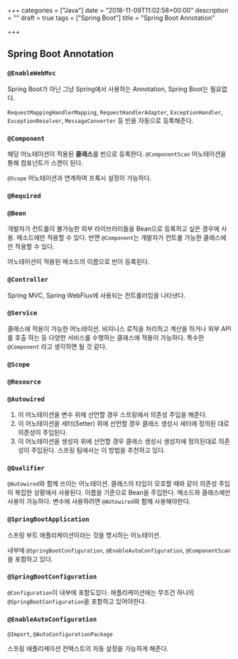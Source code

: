 +++
categories = ["Java"]
date = "2018-11-09T11:02:58+00:00"
description = ""
draft = true
tags = ["Spring Boot"]
title = "Spring Boot Annotation"

+++
## Spring Boot Annotation

### `@EnableWebMvc`

Spring Boot가 아닌 그냥 Spring에서 사용하는 Annotation, Spring Boot는 필요없다.

`RequestMappingHandlerMapping`, `RequestHandlerAdapter`, `ExceptionHandler`, `ExceptionResolver`, `MessageConverter` 등 빈을 자동으로 등록해준다.

### `@Component`

해당 어노테이션이 적용된 **클래스**를 빈으로 등록한다. `@ComponentScan` 어노테이션을 통해 컴포넌트가 스캔이 된다.

`@Scope` 어노테이션과 연계하여 프록시 설정이 가능하다.

### `@Required`

### `@Bean`

개발자가 컨트롤이 불가능한 외부 라이브러리들을 Bean으로 등록하고 싶은 경우에 사용. 메소드에만 적용할 수 있다. 반면 `@Component`는 개발자가 컨트롤 가능한 클래스에만 적용할 수 있다.

어노테이션이 적용된 메소드의 이름으로 빈이 등록된다.

### `@Controller`

Spring MVC, Spring WebFlux에 사용되는 컨트롤러임을 나타낸다.

### `@Service`

클래스에 적용이 가능한 어노테이션. 비지니스 로직을 처리하고 계산을 하거나 외부 API를 호출 하는 등 다양한 서비스를 수행하는 클래스에 적용이 가능하다. 특수한`@Component` 라고 생각하면 될 것 같다.

### `@Scope`

### `@Resource`

### `@Autowired`

1. 이 어노테이션을 변수 위에 선언할 경우 스프링에서 의존성 주입을 해준다.
2. 이 어노테이션을 세터(Setter) 위에 선언할 경우 클래스 생성시 세터에 정의된 대로 의존성이 주입된다.
3. 이 어노테이션을 생성자 위에 선언할 경우 클래스 생성시 생성자에 정의된대로 의존성이 주입된다. 스프링 팀에서는 이 방법을 추천하고 있다.

### `@Qualifier`

`@Autowired`와 함께 쓰이는 어노테이션. 클래스의 타입이 모호할 때와 같이 의존성 주입이 복잡한 상황에서 사용된다. 이름을 기준으로 Bean을 주입한다. 메소드와 클래스에만 사용이 가능하다. 변수에 사용하려면 `@AUtowired`와 함께 사용해야한다.

### `@SpringBootApplication`

스프링 부트 애플리케이션이라는 것을 명시하는 어노테이션.

내부에 `@SpringBootConfiguration`, `@EnableAutoConfiguration`, `@ComponentScan`을 포함하고 있다.

### `@SpringBootConfiguration`

`@Configuration`이 내부에 포함도있다. 애플리케이션에는 무조건 하나의 `@SpringBootConfiguration`을 포함하고 있어야한다.

### `@EnableAutoConfiguration`

`@Import`, `@AutoConfigurationPackage`

스프링 애플리케이션 컨텍스트의 자동 설정을 가능하게 해준다.
